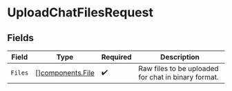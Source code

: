 # UploadChatFilesRequest


## Fields

| Field                                                | Type                                                 | Required                                             | Description                                          |
| ---------------------------------------------------- | ---------------------------------------------------- | ---------------------------------------------------- | ---------------------------------------------------- |
| `Files`                                              | [][components.File](../../models/components/file.md) | :heavy_check_mark:                                   | Raw files to be uploaded for chat in binary format.  |